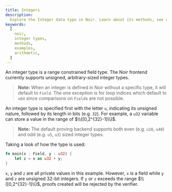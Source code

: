```yaml
---
title: Integers
description:
  Explore the Integer data type in Noir. Learn about its methods, see real-world examples, and grasp how to efficiently use Integers in your Noir code.
keywords:
  [
    noir,
    integer types,
    methods,
    examples,
    arithmetic,
  ]
---
```


An integer type is a range constrained field type. The Noir frontend currently supports unsigned,
arbitrary-sized integer types.

> **Note:** When an integer is defined in Noir without a specific type, it will default to `Field`. The one exception is for loop indices which default to `u64` since comparisons on `Field`s are not possible.

An integer type is specified first with the letter `u`, indicating its unsigned nature, followed by
its length in bits (e.g. `32`). For example, a `u32` variable can store a value in the range of
$\\([0,2^{32}-1]\\)$.

> **Note:** The default proving backend supports both even (e.g. `u16`, `u48`) and odd (e.g. `u5`, `u3`)
> sized integer types.

Taking a look of how the type is used:

```rust
fn main(x : Field, y : u32) {
    let z = x as u32 + y;
}
```

`x`, `y` and `z` are all private values in this example. However, `x` is a field while `y` and `z`
are unsigned 32-bit integers. If `y` or `z` exceeds the range $\\([0,2^{32}-1]\\)$, proofs created
will be rejected by the verifier.
